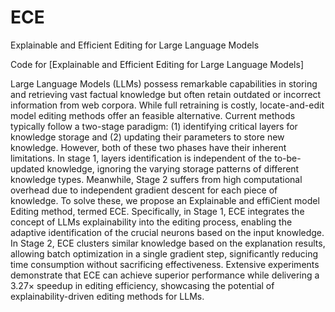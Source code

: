 # ECE
Explainable and Efficient Editing for Large Language Models

Code for [Explainable and Efficient Editing for Large Language Models] 

Large Language Models (LLMs) possess remarkable capabilities in storing and retrieving vast factual knowledge but often retain outdated or incorrect information from web corpora. While full
retraining is costly, locate-and-edit model editing methods offer an feasible alternative. Current methods typically follow a two-stage paradigm: (1) identifying critical layers for knowledge storage and (2) updating their parameters to store new knowledge. However, both of these two phases have their inherent limitations. In stage 1, layers identification is independent of the to-be-updated knowledge, ignoring the varying storage patterns of different knowledge types. Meanwhile, Stage 2 suffers from high computational overhead due to independent gradient descent for each piece of knowledge. To solve these, we propose an Explainable and effiCient model Editing method, termed ECE. Specifically, in Stage 1, ECE integrates the concept of LLMs explainability into the editing process, enabling the adaptive identification of the crucial neurons based on the input knowledge. In Stage 2, ECE clusters similar knowledge based on the explanation results, allowing batch optimization in a single gradient step, significantly reducing time consumption without sacrificing effectiveness. Extensive experiments demonstrate that ECE can achieve superior performance while delivering a 3.27× speedup in editing efficiency, showcasing the potential of explainability-driven editing methods for LLMs.
